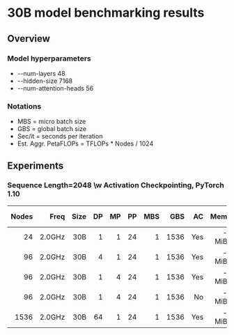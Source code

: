 # 30B model benchmarking results

## Overview
### Model hyperparameters
- --num-layers 48 
- --hidden-size 7168 
- --num-attention-heads 56 

### Notations
- MBS = micro batch size
- GBS = global batch size
- Sec/it = seconds per iteration 
- Est. Aggr. PetaFLOPs = TFLOPs * Nodes / 1024

## Experiments

### Sequence Length=2048 \w Activation Checkpointing, PyTorch 1.10
| Nodes | Freq   | Size | DP  | MP | PP | MBS  | GBS  |  AC | Mem         | Sec/it | TFLOPs | Est. Aggr. PetaFLOPs| Notes |
| ----: | -----: | ---: | --: | -: | -: | ---: | ---: |  --: | ----------: | -----: | -----: | ------------------: | ----: |
|    24 | 2.0GHz |  30B |  1 |  1 |  24 |   1 | 1536 |  Yes |      - MiB | - |  - | - | - |
|    96 | 2.0GHz |  30B |  4 |  1 |  24 |   1 | 1536 |  Yes |      - MiB | - |  - | - | - |
|    96 | 2.0GHz |  30B |  1 |  4 |  24 |   1 | 1536 |  Yes |      - MiB | - |  - | - | - |
|    96 | 2.0GHz |  30B |  1 |  4 |  24 |   1 | 1536 |  No |      - MiB | - |  - | - | - |
|    1536 | 2.0GHz |  30B |  64 |  1 |  24 |   1 | 1536 | Yes |       - MiB | - |  - | - | - |
